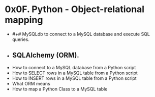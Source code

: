 # 0x0F. Python - Object-relational mapping

* #+# MySQLdb to connect to a MySQL database and execute SQL queries.
* ## SQLAlchemy (ORM).

- How to connect to a MySQL database from a Python script
- How to SELECT rows in a MySQL table from a Python script
- How to INSERT rows in a MySQL table from a Python script
- What ORM means
- How to map a Python Class to a MySQL table